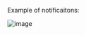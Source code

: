 Example of notificaitons:

![image](https://github.com/user-attachments/assets/cad550e5-efc3-4d92-ac33-66a7c4e5a6e9)
